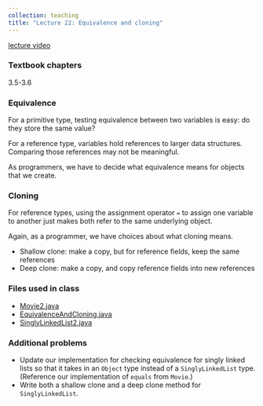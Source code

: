 ```yaml
---
collection: teaching
title: "Lecture 22: Equivalence and cloning"
---
```


[lecture video]()

### Textbook chapters
3.5-3.6

### Equivalence

For a primitive type, testing equivalence between two variables is easy: do
they store the same value?

For a reference type, variables hold references to larger data structures.
Comparing those references may not be meaningful.

As programmers, we have to decide what equivalence means for objects that we
create.

### Cloning

For reference types, using the assignment operator `=` to assign one variable
to another just makes both refer to the same underlying object.

Again, as a programmer, we have choices about what cloning means.
* Shallow clone: make a copy, but for reference fields, keep the same
	references
* Deep clone: make a copy, and copy reference fields into new references


### Files used in class
* [Movie2.java](https://lgw2.github.io/teaching/csci132-fall-2022/lectures/Movie.java)
* [EquivalenceAndCloning.java](https://lgw2.github.io/teaching/csci132-fall-2022/lectures/EquivalenceAndCloning.java)
* [SinglyLinkedList2.java](https://lgw2.github.io/teaching/csci132-fall-2022/lectures/SinglyLinkedList2.java)

### Additional problems

* Update our implementation for checking equivalence for singly linked lists so
	that it takes in an `Object` type instead of a `SinglyLinkedList` type.
	(Reference our implementation of `equals` from `Movie`.)
* Write both a shallow clone and a deep clone method for `SinglyLinkedList`.
